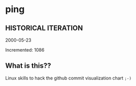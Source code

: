 # ping

## HISTORICAL ITERATION
2000-05-23

Incremented: 1086

## What is this?? 
Linux skills to hack the github commit visualization chart `;-)`
